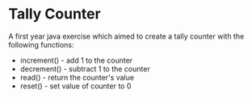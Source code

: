# Tally Counter
A first year java exercise which aimed to create a tally counter with the following functions:
- increment() - add 1 to the counter
- decrement() - subtract 1 to the counter
- read() - return the counter's value
- reset() - set value of counter to 0
